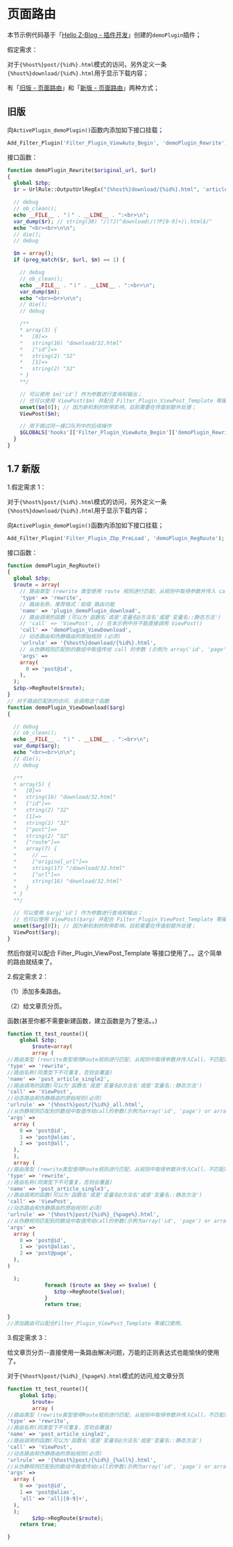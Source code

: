 # 页面路由

本节示例代码基于「[Hello Z-Blog - 插件开发](books/dev-app-plugin?id=hello-z-blog "Hello Z-Blog - 插件开发")」创建的`demoPlugin`插件；

假定需求：

对于`{%host%}post/{%id%}.html`模式的访问，另外定义一条`{%host%}download/{%id%}.html`用于显示下载内容；

有「[旧版 - 页面路由](books/dev-route?id=旧版 "旧版 - 页面路由")」和「[新版 - 页面路由](books/dev-route?id=新版 "新版 - 页面路由")」两种方式；

## 旧版

向`ActivePlugin_demoPlugin()`函数内添加如下接口挂载；

```php
Add_Filter_Plugin('Filter_Plugin_ViewAuto_Begin', 'demoPlugin_Rewrite');
```

接口函数：

```php
function demoPlugin_Rewrite($original_url, $url)
{
  global $zbp;
  $r = UrlRule::OutputUrlRegEx("{%host%}download/{%id%}.html", 'article');

  // debug
  // ob_clean();
  echo __FILE__ . "丨" . __LINE__ . ":<br>\n";
  var_dump($r); // string(38) "/(?J)^download\/(?P[0-9]+)\.html$/"
  echo "<br><br>\n\n";
  // die();
  // debug

  $m = array();
  if (preg_match($r, $url, $m) == 1) {

    // debug
    // ob_clean();
    echo __FILE__ . "丨" . __LINE__ . ":<br>\n";
    var_dump($m);
    echo "<br><br>\n\n";
    // die();
    // debug

    /**
    * array(3) {
    *   [0]=>
    *   string(16) "download/32.html"
    *   ["id"]=>
    *   string(2) "32"
    *   [1]=>
    *   string(2) "32"
    * }
    **/

    // 可以使用 $m['id'] 作为参数进行查询和输出；
    // 也可以使用 ViewPost($m) 并配合 Filter_Plugin_ViewPost_Template 等接口；
    unset($m[0]); // 因为新机制的附带影响，目前需要在传值前额外处理；
    ViewPost($m);

    // 用于跳过同一接口队列中的后续操作
    $GLOBALS['hooks']['Filter_Plugin_ViewAuto_Begin']['demoPlugin_Rewrite'] = PLUGIN_EXITSIGNAL_RETURN;
  }
}
```

## 1.7 新版

1.假定需求 1：

对于`{%host%}post/{%id%}.html`模式的访问，另外定义一条`{%host%}download/{%id%}.html`用于显示下载内容；

向`ActivePlugin_demoPlugin()`函数内添加如下接口挂载；

```php
Add_Filter_Plugin('Filter_Plugin_Zbp_PreLoad', 'demoPlugin_RegRoute');
```

接口函数：

```php
function demoPlugin_RegRoute()
{
  global $zbp;
  $route = array(
    // 路由类型 (rewrite 类型使用 route 规则进行匹配，从规则中取得参数并传入 call，不匹配将跳出本规则进入下一条)
    'type' => 'rewrite',
    // 路由名称，推荐格式：前缀_路由功能
    'name' => 'plugin_demoPlugin_download',
    // 路由调用的函数 (可以为'函数名'或是'变量名@方法名'或是'变量名::静态方法')
    // 'call' => 'ViewPost', // 在本示例中并不能直接调用 ViewPost()
    'call' => 'demoPlugin_ViewDownload',
    // 动态路由和伪静路由的原始规则 (必须)
    'urlrule' => '{%host%}download/{%id%}.html',
    // 从伪静规则匹配到的数组中取值传给 call 的参数 (示例为 array('id', 'page') or array('cate@alias', 'page') )
    'args' =>
    array(
      0 => 'post@id',
    ),
  );
  $zbp->RegRoute($route);
}
// 对于路由匹配到的访问，会调用这个函数
function demoPlugin_ViewDownload($arg)
{

  // debug
  // ob_clean();
  echo __FILE__ . "丨" . __LINE__ . ":<br>\n";
  var_dump($arg);
  echo "<br><br>\n\n";
  // die();
  // debug

  /**
  * array(5) {
  *   [0]=>
  *   string(16) "download/32.html"
  *   ["id"]=>
  *   string(2) "32"
  *   [1]=>
  *   string(2) "32"
  *   ["post"]=>
  *   string(2) "32"
  *   ["route"]=>
  *   array(7) {
  *     // ……
  *     ["original_url"]=>
  *     string(17) "/download/32.html"
  *     ["url"]=>
  *     string(16) "download/32.html"
  *   }
  * }
  **/

  // 可以使用 $arg['id'] 作为参数进行查询和输出；
  // 也可以使用 ViewPost($arg) 并配合 Filter_Plugin_ViewPost_Template 等接口；
  unset($arg[0]); // 因为新机制的附带影响，目前需要在传值前额外处理；
  ViewPost($arg);
}
```

然后你就可以配合 Filter_Plugin_ViewPost_Template 等接口使用了。。这个简单的路由就结束了。

2.假定需求 2：

（1）添加多条路由。

（2）给文章页分页。

函数(甚至你都不需要新建函数，建立函数是为了整洁。。)

```php
function tt_test_rounte(){
	global $zbp;
		$route=array(
		array (
//路由类型 (rewrite类型使用Route规则进行匹配，从规则中取得参数并传入Call，不匹配将跳出本规则进入下1条)
'type' => 'rewrite',
//路由名称(同类型下不可重复，否则会覆盖)
'name' => 'post_article_single2',
//路由调用的函数(可以为'函数名'或是'变量名@方法名'或是'变量名::静态方法')
'call' => 'ViewPost',
//动态路由和伪静路由的原始规则(必须)
'urlrule' => '{%host%}post/{%id%}_all.html',
//从伪静规则匹配到的数组中取值传给call的参数(示例为array('id', 'page') or array('cate@alias', 'page') )
'args' =>
  array (
    0 => 'post@id',
    1 => 'post@alias',
    2 => 'post@all',
  ),
  ),
  array (
//路由类型 (rewrite类型使用Route规则进行匹配，从规则中取得参数并传入Call，不匹配将跳出本规则进入下1条)
'type' => 'rewrite',
//路由名称(同类型下不可重复，否则会覆盖)
'name' => 'post_article_single3',
//路由调用的函数(可以为'函数名'或是'变量名@方法名'或是'变量名::静态方法')
'call' => 'ViewPost',
//动态路由和伪静路由的原始规则(必须)
'urlrule' => '{%host%}post/{%id%}_{%page%}.html',
//从伪静规则匹配到的数组中取值传给call的参数(示例为array('id', 'page') or array('cate@alias', 'page') )
'args' =>
  array (
    0 => 'post@id',
    1 => 'post@alias',
    2 => 'post@page',
  ),
)

  );
			foreach ($route as $key => $value) {
               $zbp->RegRoute($value);
            }
            return true;

}
//添加路由可以配合Filter_Plugin_ViewPost_Template 等接口使用。
```
3.假定需求 3：

给文章页分页--直接使用一条路由解决问题，万能的正则表达式也能愉快的使用了。

对于`{%host%}post/{%id%}_{%page%}.html`模式的访问,给文章分页

```php
function tt_test_rounte(){
	global $zbp;
		$route=
		array (
//路由类型 (rewrite类型使用Route规则进行匹配，从规则中取得参数并传入Call，不匹配将跳出本规则进入下1条)
'type' => 'rewrite',
//路由名称(同类型下不可重复，否则会覆盖)
'name' => 'post_article_single2',
//路由调用的函数(可以为'函数名'或是'变量名@方法名'或是'变量名::静态方法')
'call' => 'ViewPost',
//动态路由和伪静路由的原始规则(必须)
'urlrule' => '{%host%}post/{%id%}_{%all%}.html',
//从伪静规则匹配到的数组中取值传给call的参数(示例为array('id', 'page') or array('cate@alias', 'page') )
'args' =>
  array (
    0 => 'post@id',
    1 => 'post@alias',
	'all' => 'all|[0-9]+',
  ),
  );
		$zbp->RegRoute($route);
    return true;

}
```
